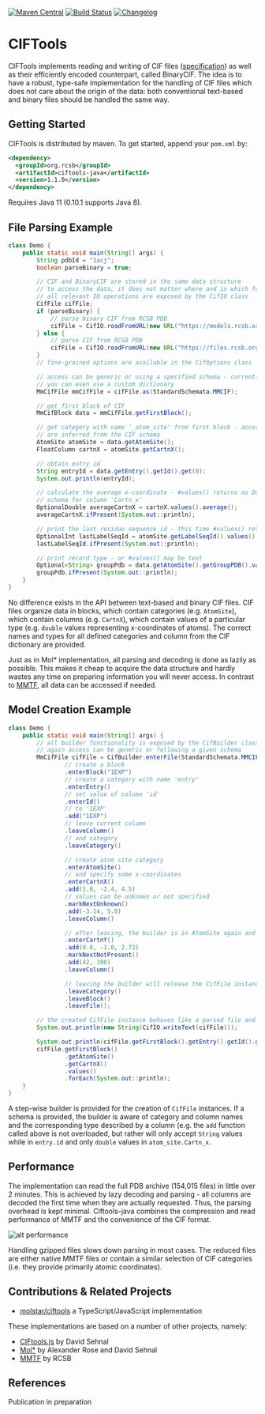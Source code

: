 [![Maven Central](https://maven-badges.herokuapp.com/maven-central/org.rcsb/ciftools-java/badge.svg)](https://maven-badges.herokuapp.com/maven-central/org.rcsb/ciftools-java)
[![Build Status](https://travis-ci.com/rcsb/ciftools-java.svg?branch=master)](https://travis-ci.com/rcsb/ciftools-java)
[![Changelog](https://img.shields.io/badge/changelog--lightgrey.svg?style=flat)](https://github.com/rcsb/ciftools-java/blob/master/CHANGELOG.md)

# CIFTools
CIFTools implements reading and writing of CIF files ([specification](http://www.iucr.org/resources/cif/spec/version1.1/cifsyntax))
as well as their efficiently encoded counterpart, called BinaryCIF. The idea is to have a robust, type-safe 
implementation for the handling of CIF files which does not care about the origin of the data: both conventional 
text-based and binary files should be handled the same way.

## Getting Started
CIFTools is distributed by maven. To get started, append your `pom.xml` by:
```xml
<dependency>
  <groupId>org.rcsb</groupId>
  <artifactId>ciftools-java</artifactId>
  <version>1.1.0</version>
</dependency>
```

Requires Java 11 (0.10.1 supports Java 8).

## File Parsing Example

```Java
class Demo {
    public static void main(String[] args) {
        String pdbId = "1acj";
        boolean parseBinary = true;

        // CIF and BinaryCIF are stored in the same data structure
        // to access the data, it does not matter where and in which format the data came from
        // all relevant IO operations are exposed by the CifIO class
        CifFile cifFile;
        if (parseBinary) {
            // parse binary CIF from RCSB PDB
            cifFile = CifIO.readFromURL(new URL("https://models.rcsb.org/" + pdbId + ".bcif"));
        } else {
            // parse CIF from RCSB PDB
            cifFile = CifIO.readFromURL(new URL("https://files.rcsb.org/download/" + pdbId + ".cif"));
        }
        // fine-grained options are available in the CifOptions class

        // access can be generic or using a specified schema - currently supports MMCIF and CIF_CORE
        // you can even use a custom dictionary
        MmCifFile mmCifFile = cifFile.as(StandardSchemata.MMCIF);

        // get first block of CIF
        MmCifBlock data = mmCifFile.getFirstBlock();

        // get category with name '_atom_site' from first block - access is type-safe, all categories
        // are inferred from the CIF schema
        AtomSite atomSite = data.getAtomSite();
        FloatColumn cartnX = atomSite.getCartnX();

        // obtain entry id
        String entryId = data.getEntry().getId().get(0);
        System.out.println(entryId);

        // calculate the average x-coordinate - #values() returns as DoubleStream as defined by the
        // schema for column 'Cartn_x'
        OptionalDouble averageCartnX = cartnX.values().average();
        averageCartnX.ifPresent(System.out::println);

        // print the last residue sequence id - this time #values() returns an IntStream
        OptionalInt lastLabelSeqId = atomSite.getLabelSeqId().values().max();
        lastLabelSeqId.ifPresent(System.out::println);

        // print record type - or #values() may be text
        Optional<String> groupPdb = data.getAtomSite().getGroupPDB().values().findFirst();
        groupPdb.ifPresent(System.out::println);
    }
}
```

No difference exists in the API between text-based and binary CIF files. CIF files organize data in blocks, which contain
categories (e.g. `AtomSite`), which contain columns (e.g. `CartnX`), which contain values of a particular type (e.g. 
`double` values representing x-coordinates of atoms). The correct names and types for all defined categories and column 
from the CIF dictionary are provided.

Just as in Mol* implementation, all parsing and decoding is done as lazily as possible. This makes it cheap to acquire 
the data structure and hardly wastes any time on preparing information you will never access. In contrast to 
[MMTF](https://mmtf.rcsb.org/), all data can be accessed if needed.

## Model Creation Example
```Java
class Demo {
    public static void main(String[] args) {
        // all builder functionality is exposed by the CifBuilder class
        // again access can be generic or following a given schema
        MmCifFile cifFile = CifBuilder.enterFile(StandardSchemata.MMCIF)
                // create a block
                .enterBlock("1EXP")
                // create a category with name 'entry'
                .enterEntry()
                // set value of column 'id'
                .enterId()
                // to '1EXP'
                .add("1EXP")
                // leave current column
                .leaveColumn()
                // and category
                .leaveCategory()

                // create atom site category
                .enterAtomSite()
                // and specify some x-coordinates
                .enterCartnX()
                .add(1.0, -2.4, 4.5)
                // values can be unknown or not specified
                .markNextUnknown()
                .add(-3.14, 5.0)
                .leaveColumn()

                // after leaving, the builder is in AtomSite again and provides column names
                .enterCartnY()
                .add(0.0, -1.0, 2.72)
                .markNextNotPresent()
                .add(42, 100)
                .leaveColumn()

                // leaving the builder will release the CifFile instance
                .leaveCategory()
                .leaveBlock()
                .leaveFile();

        // the created CifFile instance behaves like a parsed file and can be processed or written as needed
        System.out.println(new String(CifIO.writeText(cifFile)));

        System.out.println(cifFile.getFirstBlock().getEntry().getId().get(0));
        cifFile.getFirstBlock()
                .getAtomSite()
                .getCartnX()
                .values()
                .forEach(System.out::println);
    }
}
```

A step-wise builder is provided for the creation of `CifFile` instances. If a schema is provided, the builder is aware 
of category and column names and the corresponding type described by a column (e.g. the `add` function called above is 
not overloaded, but rather will only accept `String` values while in `entry.id` and only `double` values in 
`atom_site.Cartn_x`.

## Performance
The implementation can read the full PDB archive (154,015 files) in little over 2 minutes. This is achieved by lazy decoding and 
parsing - all columns are decoded the first time when they are actually requested. Thus, the parsing overhead is kept 
minimal. Ciftools-java combines the compression and read performance of MMTF and the convenience of the CIF format.

![alt performance](https://raw.githubusercontent.com/rcsb/ciftools-java/master/performance.png)

Handling gzipped files slows down parsing in most cases. The reduced files are either native MMTF files or contain a similar selection of 
CIF categories (i.e. they provide primarily atomic coordinates).

## Contributions & Related Projects
- [molstar/ciftools](https://github.com/molstar/ciftools) a TypeScript/JavaScript implementation

These implementations are based on a number of other projects, namely:
- [CIFtools.js](https://github.com/dsehnal/CIFTools.js) by David Sehnal
- [Mol*](https://molstar.github.io) by Alexander Rose and David Sehnal
- [MMTF](https://mmtf.rcsb.org/) by RCSB

## References
Publication in preparation